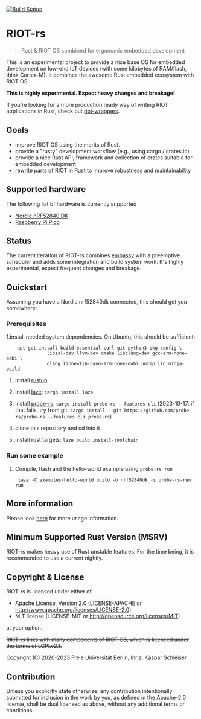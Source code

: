 [![Build Status](https://drone.schleiser.de/api/badges/future-proof-iot/RIOT-rs/status.svg?ref=refs/heads/main)](https://drone.schleiser.de/future-proof-iot/RIOT-rs)

# RIOT-rs

> Rust & RIOT OS combined for ergonomic embedded development

This is an experimental project to provide a nice base OS for embedded
development on low-end IoT devices (with some kilobytes of RAM/flash, think
Cortex-M). It combines the awesome Rust embedded ecosystem with RIOT OS.

**This is highly experimental. Expect heavy changes and breakage!**

If you're looking for a more production ready way of writing RIOT applications
in Rust, check out [riot-wrappers](https://gitlab.com/etonomy/riot-wrappers).

## Goals

- improve RIOT OS using the merits of Rust.
- provide a "rusty" development workflow (e.g., using cargo / crates.io)
- provide a nice Rust API, framework and collection of crates suitable for
  embedded development
- rewrite parts of RIOT in Rust to improve robustness and maintainability

## Supported hardware

The following list of hardware is currently supported
 - [Nordic nRF52840 DK](https://www.nordicsemi.com/Products/Development-hardware/nRF52840-DK)
 - [Raspberry Pi Pico](https://www.raspberrypi.com/products/raspberry-pi-pico/)

## Status

The current iteration of RIOT-rs combines [embassy](https://embassy.dev/) with
a preemptive scheduler and adds some integration and build system work.
It's highly experimental, expect frequent changes and breakage.

## Quickstart

Assuming you have a Nordic nrf52840dk connected, this should get you somewhere:

### Prerequisites

1.install needed system dependencies. On Ubuntu, this should be sufficient:

        apt-get install build-essential curl git python3 pkg-config \
                   libssl-dev llvm-dev cmake libclang-dev gcc-arm-none-eabi \
                   clang libnewlib-nano-arm-none-eabi unzip lld ninja-build

1. install [rustup](https://rustup.rs/)

1. install [laze](https://github.com/kaspar030/laze): `cargo install laze`

1. install [probe-rs](https://github.com/probe-rs/probe-rs): `cargo install probe-rs --features cli`
   (2023-10-17: if that fails, try from git: `cargo install --git https://github.com/probe-rs/probe-rs --features cli probe-rs`)

1. clone this repository and cd into it

1. install rust targets: `laze build install-toolchain`

### Run some example

1. Compile, flash and the hello-world example using `probe-rs run`

        laze -C examples/hello-world build -b nrf52840dk -s probe-rs-run run

## More information

Please look [here](doc/build_system.md) for more usage information.

## Minimum Supported Rust Version (MSRV)

RIOT-rs makes heavy use of Rust unstable features. For the time being, it is
recommended to use a current nightly.

## Copyright & License

RIOT-rs is licensed under either of

- Apache License, Version 2.0 (LICENSE-APACHE or http://www.apache.org/licenses/LICENSE-2.0)
- MIT license (LICENSE-MIT or http://opensource.org/licenses/MIT)

at your option.

~~RIOT-rs links with many components of [RIOT OS](https://github.com/RIOT-OS/RIOT),
which is licenced under the terms of LGPLv2.1.~~

Copyright (C) 2020-2023 Freie Universität Berlin, Inria, Kaspar Schleiser

## Contribution

Unless you explicitly state otherwise, any contribution intentionally submitted
for inclusion in the work by you, as defined in the Apache-2.0 license, shall
be dual licensed as above, without any additional terms or conditions.
